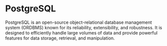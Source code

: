 # PostgreSQL

PostgreSQL is an open-source object-relational database management system (ORDBMS) known for its reliability, extensibility, and robustness. It is designed to efficiently handle large volumes of data and provide powerful features for data storage, retrieval, and manipulation.
